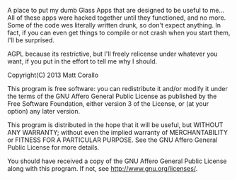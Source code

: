 A place to put my dumb Glass Apps that are designed to be useful to me...
All of these apps were hacked together until they functioned, and no
more. Some of the code wes literally written drunk, so don't expect anything.
In fact, if you can even get things to compile or not crash when you start
them, I'll be surprised.

AGPL because its restrictive, but I'll freely relicense under whatever
you want, if you put in the effort to tell me why I should.


Copyright(C) 2013 Matt Corallo

This program is free software: you can redistribute it and/or modify
it under the terms of the GNU Affero General Public License as
published by the Free Software Foundation, either version 3 of the
License, or (at your option) any later version.

This program is distributed in the hope that it will be useful,
but WITHOUT ANY WARRANTY; without even the implied warranty of
MERCHANTABILITY or FITNESS FOR A PARTICULAR PURPOSE.  See the
GNU Affero General Public License for more details.

You should have received a copy of the GNU Affero General Public License
along with this program.  If not, see <http://www.gnu.org/licenses/>.
